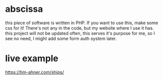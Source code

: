 # abscissa
this piece of software is written in PHP. If you want to use this, make some css for it! There's not any in the code, but my website where I use it has. 
this project will not be updated often, this serves it's purpose for me, so I see no need, I might add some form auth system later.

# live example
https://tim-ahner.com/ships/
